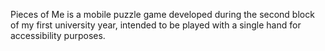 Pieces of Me is a mobile puzzle game developed during the second block of my first university year, intended to be played with a single hand for accessibility purposes.
